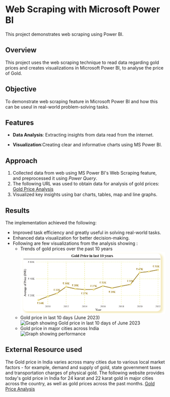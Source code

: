 # Web Scraping with Microsoft Power BI
This project demonstrates web scraping using Power BI.
<br>
## Overview 
This project uses the web scraping technique to read data regarding gold prices and creates visualizations in Microsoft Power BI, to analyse the price of Gold.

## Objective
To demonstrate web scraping feature in Microsoft Power BI and how this can be useul in real-world problem-solving tasks.

## Features
- **Data Analysis**: Extracting insights from data read from the internet.

- **Visualization**:Creating clear and informative charts using MS Power BI.

## Approach
1. Collected data from web using MS Power BI's Web Scraping feature, and preprocessed it using *Power Query*.
2. The following URL was used to obtain data for analysis of gold prices: [Gold Price Analysis](https://www.goldpriceindia.com) 
3. Visualized key insights using bar charts, tables, map and line graphs.

## Results
The implementation achieved the following:
- Improved task efficiency and greatly useful in solving real-world tasks.
- Enhanced data visualization for better decision-making.
- Following are few visualizations from the analysis showing :
  - Trends of gold prices over the past 10 years
    ![Graph showing gold prices in last 10 years](https://raw.githubusercontent.com/saraswathy-c/images/main/Gold_PerformanceChart1.png)
  - Gold price in last 10 days (June 2023)
    ![Graph showing Gold price in last 10 days of June 2023](images/Gold_PerformanceChart2.png)
  - Gold price in major cities across India
    ![Graph showing performance](images/Gold_PerformanceChart3.png)

## External Resource used
The Gold price in India varies across many cities due to various local market factors - for example, demand and supply of gold, state government taxes and transportation charges of physical gold. The following website provides today's gold price in India for 24 karat and 22 karat gold in major cities across the country, as well as gold prices across the past months. 
[Gold Price Analysis](https://www.goldpriceindia.com)
